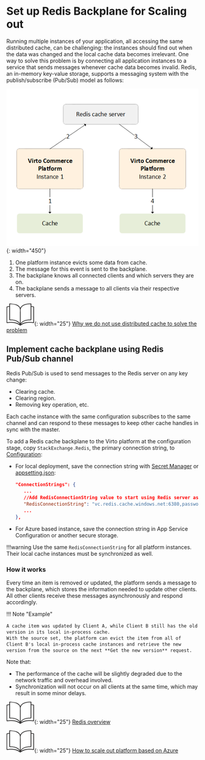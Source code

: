 # Set up Redis Backplane for Scaling out
Running multiple instances of your application, all accessing the same distributed cache, can be challenging: the instances should find out when the data was changed and the local cache data becomes irrelevant.  One way to solve this problem is by connecting all application instances to a service that sends messages whenever cache data becomes invalid. Redis, an in-memory key-value storage, supports a messaging system with the publish/subscribe (Pub/Sub) model as follows:

![Multi-level caching](media/02-multi-level-caching.png){: width="450"}

1. One platform instance evicts some data from cache.
2. The message for this event is sent to the backplane. 
3. The backplane knows all connected clients and which servers they are on.
4. The backplane sends a message to all clients via their respective servers.

![Readmore](media/readmore.png){: width="25"} [Why we do not use distributed cache to solve the problem](https://virtocommerce.medium.com/how-we-improved-the-performance-of-b2b-ecommerce-platform-by-data-caching-in-azure-cloud-71b27995066c)

## Implement cache backplane using Redis Pub/Sub channel

Redis Pub/Sub is used to send messages to the Redis server on any key change:
   
   * Clearing cache. 
   * Clearing region.
   * Removing key operation, etc. 

Each cache instance with the same configuration subscribes to the same channel and can respond to these messages to keep other cache handles in sync with the master.

To add a Redis cache backplane to the Virto platform at the configuration stage, copy `StackExchange.Redis`, the primary connection string, to [Configuration](https://docs.microsoft.com/en-us/aspnet/core/fundamentals/configuration/?view=aspnetcore-6.0):

   * For local deployment, save the connection string with [Secret Manager](https://docs.microsoft.com/en-us/aspnet/core/security/app-secrets?view=aspnetcore-6.0#secret-manager) or [appsetting.json](../../Configuration-Reference/appsettingsjson.md):
      
      ``` json title="appsettings.json"
      "ConnectionStrings": {
         ...
         //Add RedisConnectionString value to start using Redis server as backplane for memory cache synchronization
         "RedisConnectionString": "vc.redis.cache.windows.net:6380,password={password}=,ssl=True,abortConnect=False"
         ...
      },
      ```
        
   * For Azure based instance, save the connection string in App Service Configuration or another secure storage.

!!!warning
	Use the same `RedisConnectionString` for all platform instances. Their local cache instances must be synchronized as well.

### How it works

Every time an item is removed or updated, the platform sends a message to the backplane, which stores the information needed to update other clients. All other clients receive these messages asynchronously and respond accordingly.

!!! Note "Example" 

    A cache item was updated by Client A, while Client B still has the old version in its local in-process cache. 
    With the source set, the platform can evict the item from all of Client B's local in-process cache instances and retrieve the new version from the source on the next **Get the new version** request.

Note that:

* The performance of the cache will be slightly degraded due to the network traffic and overhead involved.
* Synchronization will not occur on all clients at the same time, which may result in some minor delays.

![Readmore](media/readmore.png){: width="25"} [Redis overview](https://redis.io/)
    
![Readmore](media/readmore.png){: width="25"} [How to scale out platform based on Azure ](https://docs.virtocommerce.org/techniques/how-scale-out-platform-on-azure/)
